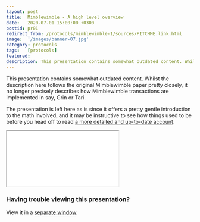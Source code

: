 ```yaml
---
layout: post
title:  Mimblewimble - A high level overview
date:   2020-07-01 15:00:00 +0300
postid: pr01
redirect_from: /protocols/mimblewimble-1/sources/PITCHME.link.html
image:  '/images/banner-07.jpg'
category: protocols
tags:   [protocols]
featured:
description: This presentation contains somewhat outdated content. Whilst the description here follows the original Mimblewimble paper pretty closely, it no longer precisely describes how Mimblewimble transactions are implemented in say, Grin or Tari.
---
```


<div class="note warning">

This presentation contains somewhat outdated content. Whilst the description here follows the original Mimblewimble
paper pretty closely, it no longer precisely describes how Mimblewimble transactions are implemented in say, Grin or
Tari.

The presentation is left here as is since it offers a pretty gentle introduction to the math involved, and it may be
instructive to see how things used to be before you head off to read <a href="/protocols/mimblewimble-transactions-explained">a more detailed and
up-to-date account</a>.

</div>

<iframe class="tlu-iframe" src="/images/mimblewimble-1/PITCHME.html"></iframe>

### Having trouble viewing this presentation?

View it in a [separate window](/images/mimblewimble-1/PITCHME.html).
